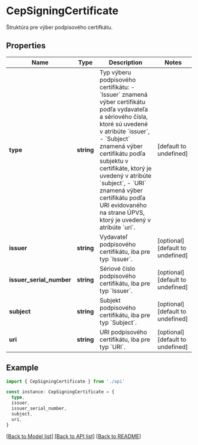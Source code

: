 # CepSigningCertificate

Štruktúra pre výber podpisového certifkátu.

## Properties

| Name                     | Type       | Description                                                                                                                                                                                                                                                                                                                                                                                                                          | Notes                             |
| ------------------------ | ---------- | ------------------------------------------------------------------------------------------------------------------------------------------------------------------------------------------------------------------------------------------------------------------------------------------------------------------------------------------------------------------------------------------------------------------------------------ | --------------------------------- |
| **type**                 | **string** | Typ výberu podpisového certifikátu: - &#x60;Issuer&#x60; znamená výber certifikátu podľa vydavateľa a sériového čísla, ktoré sú uvedené v atribúte &#x60;issuer&#x60;, - &#x60;Subject&#x60; znamená výber certifikátu podľa subjektu v certifikáte, ktorý je uvedený v atribúte &#x60;subject&#x60;, - &#x60;URI&#x60; znamená výber certifikátu podľa URI evidovaného na strane ÚPVS, ktorý je uvedený v atribúte &#x60;uri&#x60;. | [default to undefined]            |
| **issuer**               | **string** | Vydavateľ podpisového certifikátu, iba pre typ &#x60;Issuer&#x60;.                                                                                                                                                                                                                                                                                                                                                                   | [optional] [default to undefined] |
| **issuer_serial_number** | **string** | Sériové číslo podpisového certifikátu, iba pre typ &#x60;Issuer&#x60;.                                                                                                                                                                                                                                                                                                                                                               | [optional] [default to undefined] |
| **subject**              | **string** | Subjekt podpisového certifikátu, iba pre typ &#x60;Subject&#x60;.                                                                                                                                                                                                                                                                                                                                                                    | [optional] [default to undefined] |
| **uri**                  | **string** | URI podpisového certifikátu, iba pre typ &#x60;URI&#x60;.                                                                                                                                                                                                                                                                                                                                                                            | [optional] [default to undefined] |

## Example

```typescript
import { CepSigningCertificate } from './api'

const instance: CepSigningCertificate = {
  type,
  issuer,
  issuer_serial_number,
  subject,
  uri,
}
```

[[Back to Model list]](../README.md#documentation-for-models) [[Back to API list]](../README.md#documentation-for-api-endpoints) [[Back to README]](../README.md)
